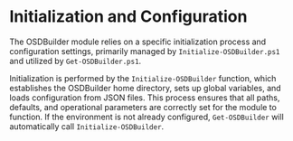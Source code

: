 # Initialization and Configuration

The OSDBuilder module relies on a specific initialization process and configuration settings, primarily managed by `Initialize-OSDBuilder.ps1` and utilized by `Get-OSDBuilder.ps1`.

Initialization is performed by the `Initialize-OSDBuilder` function, which establishes the OSDBuilder home directory, sets up global variables, and loads configuration from JSON files. This process ensures that all paths, defaults, and operational parameters are correctly set for the module to function. If the environment is not already configured, `Get-OSDBuilder` will automatically call `Initialize-OSDBuilder`.
